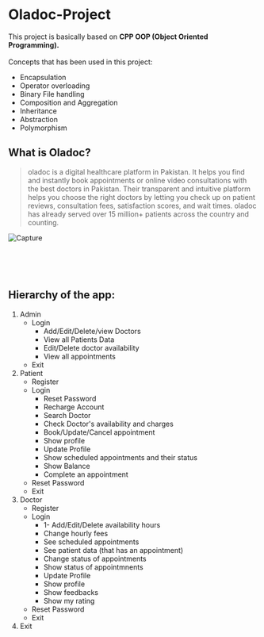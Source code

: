 # Oladoc-Project

This project is basically based on **CPP OOP (Object Oriented Programming).**<br/><br/>
Concepts that has been used in this project:
   - Encapsulation 
   - Operator overloading
   - Binary File handling
   - Composition and Aggregation
   - Inheritance
   - Abstraction
   - Polymorphism
   
## What is Oladoc?
> oladoc is a digital healthcare platform in Pakistan. It helps you find and instantly book appointments or
> online video consultations with the best doctors in Pakistan. Their transparent and intuitive platform helps
> you choose the right doctors by letting you check up on patient reviews, consultation fees, satisfaction
> scores, and wait times. oladoc has already served over 15 million+ patients across the country and
> counting.<br/>

![Capture](https://user-images.githubusercontent.com/59528492/175339450-1768c756-0ccc-467d-9dd7-59c1f66be26d.PNG)

<br/><br/><br/>

## Hierarchy of the app:
   1. Admin
      - Login
        - Add/Edit/Delete/view Doctors
        - View all Patients Data
        - Edit/Delete doctor availability
        - View all appointments
      - Exit
   2. Patient
      - Register
      - Login
        - Reset Password
        - Recharge Account
        - Search Doctor
        - Check Doctor's availability and charges
        - Book/Update/Cancel appointment
        - Show profile
        - Update Profile
        - Show scheduled appointments and their status
        - Show Balance
        - Complete an appointment
      - Reset Password
      - Exit
   3. Doctor
      - Register
      - Login
        - 1- Add/Edit/Delete availability hours
        - Change hourly fees
        - See scheduled appointments
        - See patient data (that has an appointment)
        - Change status of appointments
        - Show status of appointmnents
        - Update Profile
        - Show profile
        - Show feedbacks
        - Show my rating
      - Reset Password
      - Exit
   5. Exit
